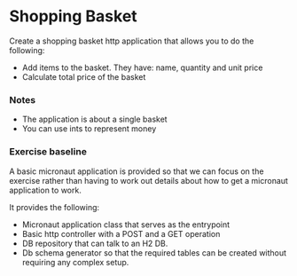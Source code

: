 # Shopping Basket

Create a shopping basket http application that allows you to do the following:
- Add items to the basket. They have: name, quantity and unit price
- Calculate total price of the basket

### Notes
- The application is about a single basket
- You can use ints to represent money

### Exercise baseline

A basic micronaut application is provided so that we can focus on the exercise rather than having to work out details
about how to get a micronaut application to work.

It provides the following:
- Micronaut application class that serves as the entrypoint
- Basic http controller with a POST and a GET operation
- DB repository that can talk to an H2 DB.
- Db schema generator so that the required tables can be created without requiring any complex setup.